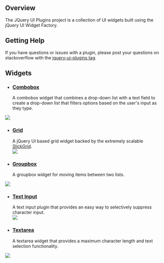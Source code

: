 ## Overview ##
The JQuery UI Plugins project is a collection of UI widgets built using the jQuery UI Widget Factory.

## Getting Help ##
If you have questions or issues with a plugin, please post your questions on stackoverflow with the [jquery-ui-plugins tag](http://stackoverflow.com/tags/jquery-ui-plugins).

## Widgets ##
  * <h3><a href='Combobox.md'>Combobox</a></h3> A combobox widget that combines a drop-down list with a text field to create a drop-down list that filters options based on the user's input as they type.
<img src='https://jquery-ui-plugins.googlecode.com/svn/trunk/examples/images/combobox.png'></li></ul>

<ul><li><h3><a href='Grid.md'>Grid</a></h3> A jQuery UI based grid widget backed by the extremely scalable <a href='https://github.com/mleibman/SlickGrid'>SlickGrid</a>.<br>
<img src='https://jquery-ui-plugins.googlecode.com/svn/trunk/examples/images/grid.png'></li></ul>

  * <h3><a href='Groupbox.md'>Groupbox</a></h3> A groupbox widget for moving items between two lists.
<img src='https://jquery-ui-plugins.googlecode.com/svn/trunk/examples/images/groupbox.png'></li></ul>

<ul><li><h3><a href='TextInput.md'>Text Input</a></h3> A text input plugin that provides an easy way to selectively suppress character input.<br>
<img src='https://jquery-ui-plugins.googlecode.com/svn/trunk/examples/images/text.png'></li></ul>

  * <h3><a href='Textarea.md'>Textarea</a></h3> A textarea widget that provides a maximum character length and text selection functionality.
<img src='https://jquery-ui-plugins.googlecode.com/svn/trunk/examples/images/textarea.png'>